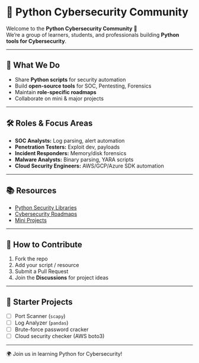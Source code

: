 # 🐍 Python Cybersecurity Community

Welcome to the **Python Cybersecurity Community** 🎯  
We’re a group of learners, students, and professionals building **Python tools for Cybersecurity**.  

---

## 📌 What We Do
- Share **Python scripts** for security automation
- Build **open-source tools** for SOC, Pentesting, Forensics
- Maintain **role-specific roadmaps**
- Collaborate on mini & major projects

---

## 🛠 Roles & Focus Areas
- **SOC Analysts:** Log parsing, alert automation
- **Penetration Testers:** Exploit dev, payloads
- **Incident Responders:** Memory/disk forensics
- **Malware Analysts:** Binary parsing, YARA scripts
- **Cloud Security Engineers:** AWS/GCP/Azure SDK automation

---

## 📚 Resources
- [Python Security Libraries](resources/libraries.md)  
- [Cybersecurity Roadmaps](resources/roadmaps.md)  
- [Mini Projects](resources/projects.md)

---

## 🤝 How to Contribute
1. Fork the repo  
2. Add your script / resource  
3. Submit a Pull Request  
4. Join the **Discussions** for project ideas  

---

## 🚀 Starter Projects
- [ ] Port Scanner (`scapy`)  
- [ ] Log Analyzer (`pandas`)  
- [ ] Brute-force password cracker  
- [ ] Cloud security checker (AWS boto3)  

---

🌍 Join us in learning Python for Cybersecurity!

